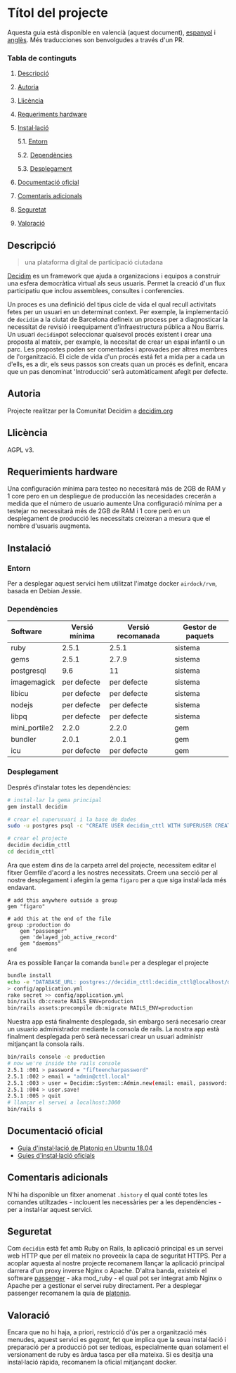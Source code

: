 # Títol del projecte

Aquesta guia està disponible en valencià (aquest document), [espanyol](README.md) i [anglès](README_en.md). Més traducciones son benvolgudes a través d'un PR.


### Tabla de continguts
1. [ Descripció ](#desc)
2. [ Autoria ](#authorship)
3. [ Llicència ](#license)
4. [ Requeriments hardware ](#reqs)
5. [ Instal·lació ](#install)

	5.1. [ Entorn ](#env) 
	
	5.2. [ Dependències ](#deps)
	
	5.3. [ Desplegament ](#deploy)

	
6. [ Documentació oficial ](#docs)
7. [ Comentaris adicionals ](#comms)
8. [ Seguretat ](#sec)
9. [ Valoració ](#val)

<a name="desc"></a>
## Descripció
> una plataforma digital de participació ciutadana

[Decidim](decidim.org) es un framework que ajuda a organizacions i equipos a construir una esfera democràtica virtual als seus usuaris. Permet la creació d'un flux participatiu que inclou assemblees, consultes i conferencies.  

Un proces es una definició del tipus cicle de vida el qual recull activitats fetes per un usuari en un determinat context. Per exemple, la implementació de `decidim` a la ciutat de Barcelona defineix un process per a diagnosticar la necessitat de revisió i reequipament d'infraestructura pública a Nou Barris.
Un usuari `decidim`pot seleccionar qualsevol procés existent i crear una proposta al mateix, per example, la necesitat de crear un espai infantil o un parc. Les propostes poden ser comentades i aprovades  per altres membres de l'organització. El cicle de vida d'un procés está fet a mida per a cada un d'ells, es a dir, els seus passos son creats quan un procés es definit, encara que un pas denominat 'Introducció' serà automàticament afegit per defecte.
<a name="authorship"></a>
## Autoria
Projecte realitzar per la Comunitat Decidim a [decidim.org](decidim.org)
<a name="license"></a>
## Llicència
AGPL v3.
<a name="reqs"></a>
## Requerimients hardware
Una configuración mínima para testeo no necesitará más de 2GB de RAM y 1 core pero en un despliegue de producción las necesidades crecerán a medida que el número de usuario aumente
Una configuració mínima per a testejar no necessitarà més de 2GB de RAM i 1 core però en un desplegament de producció les necessitats creixeran a mesura que el nombre d'usuaris augmenta.
<a name="install"></a>
## Instalació
<a name="env"></a>
### Entorn
Per a desplegar aquest servici hem utilitzat l'imatge docker `airdock/rvm`, basada en Debian Jessie.
<a name="deps"></a>
### Dependències

| Software | Versió mínima | Versió recomanada | Gestor de paquets |
| :-------- | --------------- | ------------------- | -------------|
| ruby | 2.5.1 | 2.5.1 | sistema |
| gems | 2.5.1 | 2.7.9 | sistema |
| postgresql | 9.6 | 11 | sistema | 
| imagemagick | per defecte | per defecte | sistema |
| libicu | per defecte | per defecte | sistema |
| nodejs | per defecte | per defecte | sistema |
| libpq | per defecte | per defecte | sistema |
| mini_portile2 | 2.2.0 | 2.2.0| gem |
| bundler | 2.0.1 | 2.0.1 | gem | 
| icu | per defecte | per defecte | gem | 

<a name="deploy"></a>
### Desplegament

Després d'instalar totes les dependències:
```bash
# instal·lar la gema principal
gem install decidim

# crear el superusuari i la base de dades
sudo -u postgres psql -c "CREATE USER decidim_cttl WITH SUPERUSER CREATEDB NOCREATEROLE PASSWORD 'decidim_cttl'"

# crear el projecte 
decidim decidim_cttl
cd decidim_cttl
```

Ara que estem dins de la carpeta arrel del projecte, necessitem editar el fitxer Gemfile d'acord a les nostres necessitats. Creem una secció per al nostre desplegament i afegim la gema `figaro` per a que siga instal·lada més endavant.
```vim
# add this anywhere outside a group
gem "figaro"

# add this at the end of the file
group :production do
	gem "passenger"
	gem 'delayed_job_active_record'
	gem "daemons"
end
```
Ara es possible llançar la comanda  `bundle` per a desplegar el projecte

```bash
bundle install
echo -e "DATABASE_URL: postgres://decidim_cttl:decidim_cttl@localhost/decidim_prod \nSECRET_KEY_BASE:" \
> config/application.yml
rake secret >> config/application.yml
bin/rails db:create RAILS_ENV=production
bin/rails assets:precompile db:migrate RAILS_ENV=production
```
Nuestra app está finalmente desplegada, sin embargo será necesario crear un usuario administrador mediante la consola de rails.
La nostra app està finalment desplegada però serà necessari crear un usuari administr mitjançant la consola rails.

```bash
bin/rails console -e production
# now we're inside the rails console
2.5.1 :001 > password = "fifteencharpassword"
2.5.1 :002 > email = "admin@cttl.local"
2.5.1 :003 > user = Decidim::System::Admin.new(email: email, password: password, password_confirmation: password(
2.5.1 :004 > user.save!
2.5.1 :005 > quit
# llançar el servei a localhost:3000
bin/rails s
```

<a name="docs"></a>
## Documentació oficial
- [Guia d'instal·lació de Platoniq en Ubuntu 18.04](https://github.com/Platoniq/decidim-install/blob/master/decidim-bionic.md)
- [Guies d'instal·lació oficials](https://github.com/decidim/decidim/blob/master/docs/getting_started.md)

<a name="comms"></a>
## Comentaris adicionals
N'hi ha disponible un fitxer anomenat `.history` el qual conté totes les comandes utiltzades - inclouent les necessàries per a les dependències - per a instal·lar aquest servici.
<a name="sec"></a>
## Seguretat

Com `decidim` està fet amb Ruby on Rails, la aplicació principal es un servei web HTTP que per ell mateix no proveeix la capa de seguritat HTTPS. Per a acoplar aquesta al nostre projecte recomanem llançar la aplicació principal darrera d'un proxy inverse Nginx o Apache.
D'altra banda, existeix el software [passenger](https://www.phusionpassenger.com) - aka mod_ruby - el qual pot ser integrat amb Nginx o Apache per a gestionar el servei ruby directament. Per a desplegar passenger recomanem la quia de [platoniq](https://github.com/Platoniq/decidim-install/blob/master/decidim-bionic.md#4-installing-nginx).
<a name="val"></a>
## Valoració
Encara que no hi haja, a priori, restricció d'ús per a organització més menudes, aquest servici es _gegant_, fet que implica que la seua instal·lació i preparació per a producció pot ser tedioas, especialmente quan solament el versionament de ruby es àrdua tasca per ella mateixa. Si es desitja una instal·lació ràpida, recomanem la oficial mitjançant docker.
